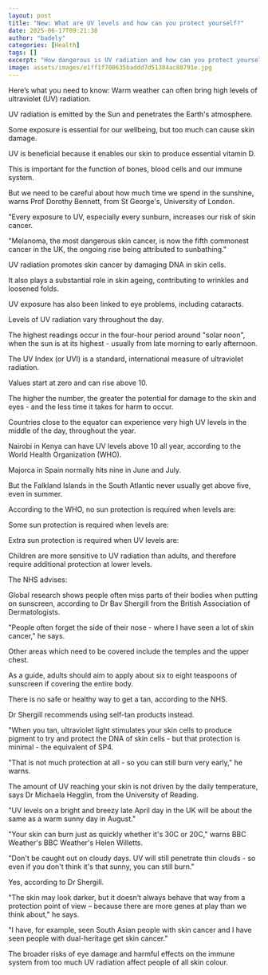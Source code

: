 ```yaml
---
layout: post
title: "New: What are UV levels and how can you protect yourself?"
date: 2025-06-17T09:21:38
author: "badely"
categories: [Health]
tags: []
excerpt: "How dangerous is UV radiation and how can you protect yourself when levels are high?"
image: assets/images/e1ff1f700635baddd7d51384ac88791e.jpg
---
```


Here’s what you need to know: Warm weather can often bring high levels of ultraviolet (UV) radiation. 

UV radiation is emitted by the Sun and penetrates the Earth's atmosphere.

Some exposure is essential for our wellbeing, but too much can cause skin damage. 

UV is beneficial because it enables our skin to produce essential vitamin D.

This is important for the function of bones, blood cells and our immune system. 

But we need to be careful about how much time we spend in the sunshine, warns Prof Dorothy Bennett, from St George's, University of London.

"Every exposure to UV, especially every sunburn, increases our risk of skin cancer.

"Melanoma, the most dangerous skin cancer, is now the fifth commonest cancer in the UK, the ongoing rise being attributed to sunbathing."

UV radiation promotes skin cancer by damaging DNA in skin cells.

It also plays a substantial role in skin ageing, contributing to wrinkles and loosened folds.

UV exposure has also been linked to eye problems, including cataracts.

Levels of UV radiation vary throughout the day.

The highest readings occur in the four-hour period around "solar noon", when the sun is at its highest - usually from late morning to early afternoon.

The UV Index (or UVI) is a standard, international measure of ultraviolet radiation.

Values start at zero and can rise above 10.

The higher the number, the greater the potential for damage to the skin and eyes - and the less time it takes for harm to occur.

Countries close to the equator can experience very high UV levels in the middle of the day, throughout the year.

Nairobi in Kenya can have UV levels above 10 all year, according to the World Health Organization (WHO).

Majorca in Spain normally hits nine in June and July.

But the Falkland Islands in the South Atlantic never usually get above five, even in summer.

According to the WHO, no sun protection is required when levels are: 

Some sun protection is required when levels are: 

Extra sun protection is required when UV levels are: 

Children are more sensitive to UV radiation than adults, and therefore require additional protection at lower levels. 

The NHS advises:

Global research shows people often miss parts of their bodies when putting on sunscreen, according to Dr Bav Shergill from the British Association of Dermatologists. 

"People often forget the side of their nose - where I have seen a lot of skin cancer," he says. 

Other areas which need to be covered include the temples and the upper chest.

As a guide, adults should aim to apply about six to eight teaspoons of sunscreen if covering the entire body.

There is no safe or healthy way to get a tan, according to the NHS. 

Dr Shergill recommends using self-tan products instead. 

"When you tan, ultraviolet light stimulates your skin cells to produce pigment to try and protect the DNA of skin cells - but that protection is minimal -  the equivalent of SP4. 

"That is not much protection at all - so you can still burn very early," he warns.

The amount of UV reaching your skin is not driven by the daily temperature, says Dr Michaela Hegglin, from the University of Reading. 

"UV levels on a bright and breezy late April day in the UK will be about the same as a warm sunny day in August."

"Your skin can burn just as quickly whether it's 30C or 20C," warns BBC Weather's BBC Weather's Helen Willetts. 

"Don't be caught out on cloudy days. UV will still penetrate thin clouds - so even if you don't think it's that sunny, you can still burn."

Yes, according to Dr Shergill. 

"The skin may look darker, but it doesn’t always behave that way from a protection point of view  – because there are more genes at play than we think about," he says.

"I have, for example, seen South Asian people with skin cancer and I have seen people with dual-heritage get skin cancer."

The broader risks of eye damage and harmful effects on the immune system from too much UV radiation affect people of all skin colour. 

